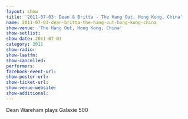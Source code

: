 ```yaml
---
layout: show
title: '2011-07-03: Dean & Britta - The Hang Out, Hong Kong, China'
name: 2011-07-03-dean-britta-the-hang-out-hong-kong-china
show-venue: 'The Hang Out, Hong Kong, China'
show-setlist: 
show-date: 2011-07-03
category: 2011
show-radio: 
show-lastfm: 
show-cancelled: 
performers: 
facebook-event-url: 
show-poster-url: 
show-ticket-url: 
show-venue-website: 
show-additional: 
---
```


Dean Wareham plays Galaxie 500